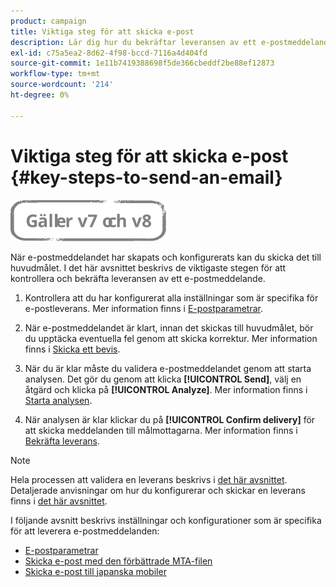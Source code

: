```yaml
---
product: campaign
title: Viktiga steg för att skicka e-post
description: Lär dig hur du bekräftar leveransen av ett e-postmeddelande och hur du kan leverera e-postmeddelanden
exl-id: c75a5ea2-8d62-4f98-bccd-7116a4d404fd
source-git-commit: 1e11b7419388698f5de366cbeddf2be88ef12873
workflow-type: tm+mt
source-wordcount: '214'
ht-degree: 0%

---
```


# Viktiga steg för att skicka e-post {#key-steps-to-send-an-email}

![](../../assets/common.svg)

När e-postmeddelandet har skapats och konfigurerats kan du skicka det till huvudmålet. I det här avsnittet beskrivs de viktigaste stegen för att kontrollera och bekräfta leveransen av ett e-postmeddelande.

1. Kontrollera att du har konfigurerat alla inställningar som är specifika för e-postleverans. Mer information finns i [E-postparametrar](email-parameters.md).
1. När e-postmeddelandet är klart, innan det skickas till huvudmålet, bör du upptäcka eventuella fel genom att skicka korrektur. Mer information finns i [Skicka ett bevis](steps-validating-the-delivery.md#sending-a-proof).

1. När du är klar måste du validera e-postmeddelandet genom att starta analysen. Det gör du genom att klicka **[!UICONTROL Send]**, välj en åtgärd och klicka på **[!UICONTROL Analyze]**. Mer information finns i [Starta analysen](steps-validating-the-delivery.md#analyzing-the-delivery).

1. När analysen är klar klickar du på **[!UICONTROL Confirm delivery]** för att skicka meddelanden till målmottagarna. Mer information finns i [Bekräfta leverans](steps-sending-the-delivery.md#confirming-delivery).

   <!--Add screenshot with analysis done and Confirm delivery button activated.-->

>[!NOTE]
>
>Hela processen att validera en leverans beskrivs i [det här avsnittet](steps-validating-the-delivery.md). Detaljerade anvisningar om hur du konfigurerar och skickar en leverans finns i [det här avsnittet](steps-sending-the-delivery.md).

I följande avsnitt beskrivs inställningar och konfigurationer som är specifika för att leverera e-postmeddelanden:
<!--* [Generating the mirror page](generating-mirror-page.md)
* [Email BCC](email-bcc.md)-->
* [E-postparametrar](email-parameters.md)
* [Skicka e-post med den förbättrade MTA-filen](sending-with-enhanced-mta.md)
* [Skicka e-post till japanska mobiler](sending-emails-on-japanese-mobiles.md)
